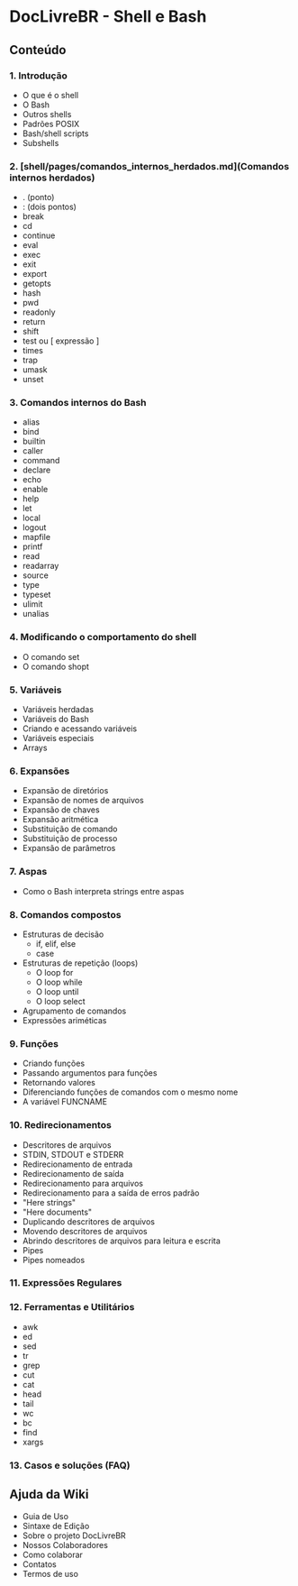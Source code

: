 # DocLivreBR - Shell e Bash

## Conteúdo

### 1. Introdução

* O que é o shell
* O Bash
* Outros shells
* Padrões POSIX
* Bash/shell scripts
* Subshells

### 2. [shell/pages/comandos_internos_herdados.md](Comandos internos herdados)

* . (ponto)
* : (dois pontos)
* break
* cd
* continue
* eval
* exec
* exit
* export
* getopts
* hash
* pwd
* readonly
* return
* shift
* test ou \[ expressão \]
* times
* trap
* umask
* unset

### 3. Comandos internos do Bash

* alias
* bind
* builtin
* caller
* command
* declare
* echo
* enable
* help
* let
* local
* logout
* mapfile
* printf
* read
* readarray
* source
* type
* typeset
* ulimit
* unalias

### 4. Modificando o comportamento do shell

* O comando set
* O comando shopt

### 5. Variáveis

* Variáveis herdadas
* Variáveis do Bash
* Criando e acessando variáveis
* Variáveis especiais
* Arrays

### 6. Expansões

* Expansão de diretórios
* Expansão de nomes de arquivos
* Expansão de chaves
* Expansão aritmética
* Substituição de comando
* Substituição de processo
* Expansão de parâmetros

### 7. Aspas

* Como o Bash interpreta strings entre aspas

### 8. Comandos compostos

* Estruturas de decisão
  * if, elif, else
  * case
* Estruturas de repetição (loops)
  * O loop for
  * O loop while
  * O loop until
  * O loop select
* Agrupamento de comandos
* Expressões ariméticas

### 9. Funções

* Criando funções
* Passando argumentos para funções
* Retornando valores
* Diferenciando funções de comandos com o mesmo nome
* A variável FUNCNAME

### 10. Redirecionamentos

* Descritores de arquivos
* STDIN, STDOUT e STDERR
* Redirecionamento de entrada
* Redirecionamento de saída
* Redirecionamento para arquivos
* Redirecionamento para a saída de erros padrão
* "Here strings"
* "Here documents"
* Duplicando descritores de arquivos
* Movendo descritores de arquivos
* Abrindo descritores de arquivos para leitura e escrita
* Pipes
* Pipes nomeados

### 11. Expressões Regulares

### 12. Ferramentas e Utilitários

* awk
* ed
* sed
* tr
* grep
* cut
* cat
* head
* tail
* wc
* bc
* find
* xargs

### 13. Casos e soluções (FAQ)

## Ajuda da Wiki

* Guia de Uso
* Sintaxe de Edição
* Sobre o projeto DocLivreBR
* Nossos Colaboradores
* Como colaborar
* Contatos
* Termos de uso

